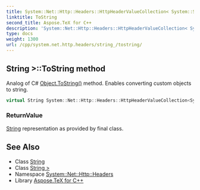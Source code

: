```yaml
---
title: System::Net::Http::Headers::HttpHeaderValueCollection< System::String >::ToString method
linktitle: ToString
second_title: Aspose.TeX for C++
description: 'System::Net::Http::Headers::HttpHeaderValueCollection< System::String >::ToString method. Analog of C# Object.ToString() method. Enables converting custom objects to string in C++.'
type: docs
weight: 1300
url: /cpp/system.net.http.headers/string_/tostring/
---
```

## String >::ToString method


Analog of C# [Object.ToString()](../../../system/object/tostring/) method. Enables converting custom objects to string.

```cpp
virtual String System::Net::Http::Headers::HttpHeaderValueCollection<System::String>::ToString() const override
```


### ReturnValue

[String](../../../system/string/) representation as provided by final class.

## See Also

* Class [String](../../../system/string/)
* Class [String >](../)
* Namespace [System::Net::Http::Headers](../../)
* Library [Aspose.TeX for C++](../../../)
